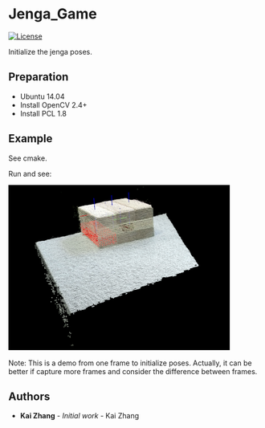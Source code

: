 # Jenga_Game
[![License](https://img.shields.io/packagist/l/doctrine/orm.svg)](LICENSE)

Initialize the jenga poses.

## Preparation
* Ubuntu 14.04
* Install OpenCV 2.4+
* Install PCL 1.8

## Example
See cmake.

Run and see:

![Demo](https://github.com/zk8888/Jenga_Game/raw/master/resource/demo.png)

Note: This is a demo from one frame to initialize poses. Actually, it can be 
better if capture more frames and consider the difference between frames.

## Authors
* **Kai Zhang** - *Initial work* - Kai Zhang
